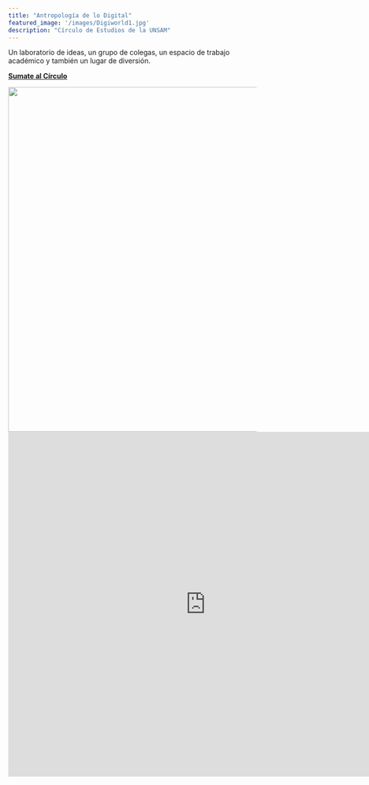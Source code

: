 ```yaml
---
title: "Antropología de lo Digital"
featured_image: '/images/Digiworld1.jpg'
description: "Círculo de Estudios de la UNSAM"
---
```


Un laboratorio de ideas, un grupo de colegas, un espacio de trabajo académico y también un lugar de diversión.

[**Sumate al Círculo**](formulario)

<img src="/images/encuentrosafiche.jpg" height="700"/>

<iframe src="https://teamup.com/kscfk633pjki9gpeio" frameborder="0" width="800" height="700"></iframe>


